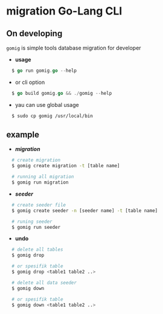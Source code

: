 # migration Go-Lang CLI

## On developing 

`gomig` is simple tools database migration for developer
 
- **usage**

```go
  $ go run gomig.go --help
```

- or cli option

```go
  $ go build gomig.go && ./gomig --help
```

- yau can use global usage

```bash
  $ sudo cp gomig /usr/local/bin
```

## example
- ***migration***

```bash
  # create migration
  $ gomig create migration -t [table name]

  # running all migration
  $ gomig run migration
```

- ***seeder***

```bash
  # create seeder file
  $ gomig create seeder -n [seeder name] -t [table name]

  # runing seeder
  $ gomig run seeder
```

- **undo**

```bash
  # delete all tables 
  $ gomig drop

  # or spesifik table 
  $ gomig drop <table1 table2 ..>

  # delete all data seeder
  $ gomig down

  # or spesifik table 
  $ gomig down <table1 table2 ..>
````
